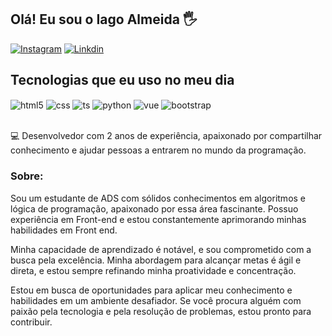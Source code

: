 ## Olá! Eu sou o Iago Almeida 🖐️

[![Instagram](https://img.shields.io/badge/Instagram-E4405F?style=for-the-badge&logo=instagram&logoColor=white)](https://www.instagram.com/dsaiago/)
[![Linkdin](https://img.shields.io/badge/LinkedIn-0077B5?style=for-the-badge&logo=linkedin&logoColor=white)](https://www.linkedin.com/in/dsaiago/)

## Tecnologias que eu uso no meu dia

<div style="display: inline_block">
  <img align="center" alt="html5" src="https://img.shields.io/badge/HTML5-E34F26?style=for-the-badge&logo=html5&logoColor=white" />
  <img align="center" alt="css" src="https://img.shields.io/badge/CSS3-1572B6?style=for-the-badge&logo=css3&logoColor=white" />
  <img align="center" alt="ts" src="https://img.shields.io/badge/TypeScript-007ACC?style=for-the-badge&logo=typescript&logoColor=white" />
  <img align="center" alt="python" src="https://img.shields.io/badge/Python-3776AB?style=for-the-badge&logo=python&logoColor=white" />
  <img align="center" alt="vue" src="https://img.shields.io/badge/Vue.js-35495E?style=for-the-badge&logo=vue.js&logoColor=4FC08D" />
  <img align="center" alt="bootstrap" src="https://img.shields.io/badge/Bootstrap-563D7C?style=for-the-badge&logo=bootstrap&logoColor=white" />
  
</div><br/>

💻 Desenvolvedor com 2 anos de experiência, apaixonado por compartilhar conhecimento e ajudar pessoas a entrarem no mundo da programação.

### Sobre:
Sou um estudante de ADS com sólidos conhecimentos em algoritmos e lógica de programação, apaixonado por essa área fascinante. Possuo experiência em Front-end e estou constantemente aprimorando minhas habilidades em Front end.

Minha capacidade de aprendizado é notável, e sou comprometido com a busca pela excelência. Minha abordagem para alcançar metas é ágil e direta, e estou sempre refinando minha proatividade e concentração.

Estou em busca de oportunidades para aplicar meu conhecimento e habilidades em um ambiente desafiador.
Se você procura alguém com paixão pela tecnologia e pela resolução de problemas, estou pronto para contribuir.

